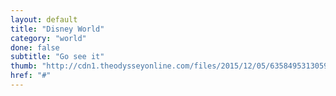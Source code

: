 ```yaml
---
layout: default
title: "Disney World"
category: "world"
done: false
subtitle: "Go see it"
thumb: "http://cdn1.theodysseyonline.com/files/2015/12/05/635849531305933249509313461_disney.jpg"
href: "#"
---
```

